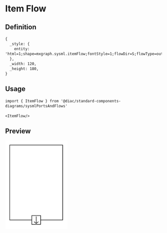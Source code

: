 # Item Flow

## Definition

```
{
  _style: { 
    entity: 'html=1;shape=mxgraph.sysml.itemFlow;fontStyle=1;flowDir=S;flowType=out;whiteSpace=wrap;align=center;',
  },
  _width: 120,
  _height: 180,
}
```

## Usage

```
import { ItemFlow } from '@diac/standard-components-diagrams/sysmlPortsAndFlows'

<ItemFlow/>
```

## Preview

<img src="./item-flow.png" width="200"/>
